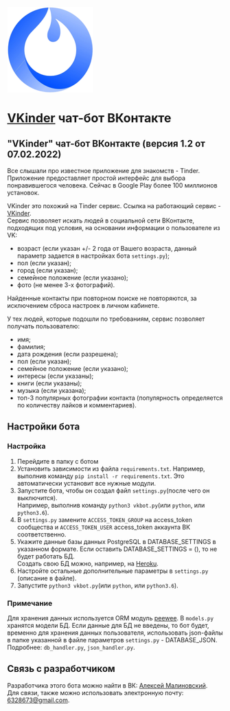 ![Логотип бота](img/logo_small.png "VKinder чат-бот ВКонтакте") 
# [VKinder](https://vk.com/public209853496 "Сообщество VKinder") чат-бот ВКонтакте
## "VKinder" чат-бот ВКонтакте (версия 1.2 от 07.02.2022)

Все слышали про известное приложение для знакомств - Tinder. Приложение предоставляет простой интерфейс для выбора понравившегося человека. Сейчас в Google Play более 100 миллионов установок.

VKinder это похожий на Tinder сервис. Ссылка на работающий сервис - [VKinder](https://vk.com/public209853496 "Сообщество VKinder").  
Сервис позволяет искать людей в социальной сети ВКонтакте, подходящих под условия, на основании информации о пользователе из VK:
- возраст (если указан +/- 2 года от Вашего возраста, данный параметр задается в настройках бота `settings.py`);
- пол (если указан);
- город (если указан);
- семейное положение (если указано);
- фото (не менее 3-х фотографий).

Найденные контакты при повторном поиске не повторяются, за исключением сброса настроек в личном кабинете.

У тех людей, которые подошли по требованиям, сервис позволяет получать пользователю:
- имя;
- фамилия;
- дата рождения (если разрешена);
- пол (если указан);
- семейное положение (если указано);
- интересы (если указаны);
- книги (если указаны);
- музыка (если указана);
- топ-3 популярных фотографии контакта (популярность определяется по количеству лайков и комментариев).

## Настройки бота

### Настройка
1. Перейдите в папку с ботом
2. Установить зависимости из файла `requirements.txt`.
   Например, выполнив команду `pip install -r requirements.txt`. Это автоматически установит все нужные модули.
3. Запустите бота, чтобы он создал файл `settings.py`(после чего он выключится). <br>
   Например, выполнив команду `python3 vkbot.py`(или `python`, или `python3.6`).
4. В `settings.py` замените `ACCESS_TOKEN_GROUP` на access_token сообщества и `ACCESS_TOKEN_USER` access_token аккаунта ВК соответственно.
5. Укажите данные базы данных PostgreSQL в DATABASE_SETTINGS в указанном формате. Если оставить DATABASE_SETTINGS = (), то не будет работать БД. <br> Создать свою БД можно, например, на [Heroku](https://devcenter.heroku.com/articles/heroku-postgresql).
6. Настройте остальные дополнительные параметры в `settings.py` (описание в файле). 
7. Запустите `python3 vkbot.py`(или `python`, или `python3.6`).

### Примечание
Для хранения данных используется ORM модуль [peewee](http://docs.peewee-orm.com/en/latest/, 'ORM модуль peewee').
В `models.py` хранятся модели БД. Если данные для БД не введены, то бот будет, временно для хранения данных пользователя, использовать json-файлы в папке указанной в файле параметров `settings.py` - DATABASE_JSON. 
Подробнее: `db_handler.py`, `json_handler.py`.

## Связь с разработчиком
Разработчика этого бота можно найти в ВК: [Алексей Малиновский](https://vk.com/id59793098). <br>
Для связи, также можно использовать электронную почту: [6328673@gmail.com](6328673@gmail.com).

